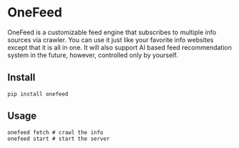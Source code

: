 # OneFeed

OneFeed is a customizable feed engine that subscribes to multiple info sources via crawler. You can use it just like your favorite info websites except that it is all in one. It will also support AI based feed recommendation system in the future, however, controlled only by yourself.

## Install
```shell script
pip install onefeed
```  

## Usage
```shell script
onefeed fetch # crawl the info
onefeed start # start the server
```